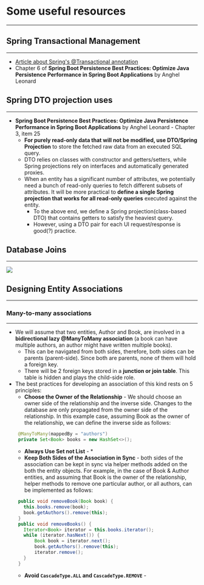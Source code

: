 # Some useful resources
--------------------------
## Spring Transactional Management ##
-----------------------------------
* [Article about Spring's @Transactional annotation](https://www.marcobehler.com/guides/spring-transaction-management-transactional-in-depth)
* Chapter 6 of **Spring Boot Persistence Best Practices: Optimize Java Persistence Performance in Spring Boot Applications** by Anghel Leonard
## Spring DTO projection uses ##
-----------------------------------
* **Spring Boot Persistence Best Practices: Optimize Java Persistence Performance in Spring Boot Applications** by Anghel Leonard - Chapter 3, item 25
	* **For purely read-only data that will not be modified, use DTO/Spring Projection** to store the fetched raw data from an executed SQL query.
	* DTO relies on classes with constructor and getters/setters, while Spring projections rely on interfaces and automatically generated proxies.
	* When an entity has a significant number of attributes, we potentially need a bunch of read-only queries to fetch different subsets of attributes. It will be more practical to **define a single Spring projection that works for all read-only queries** executed against the entity.
		* To the above end, we define a Spring projection(class-based DTO) that contains getters to satisfy the heaviest query.	
		* However, using a DTO pair for each UI request/response is good(?) practice.

## Database Joins ##
-----------------------------------
<img src="https://learning.oreilly.com/library/view/spring-boot-persistence/9781484256268/images/487471_1_En_3_Chapter/487471_1_En_3_Fig15_HTML.jpg">

## Designing Entity Associations ##
-----------------------------------
### Many-to-many associations ###
- - - -
* We will assume that two entities, Author and Book, are involved in a **bidirectional lazy @ManyToMany association** (a book can have multiple authors, an author might have written multiple books).
	* This can be navigated from both sides, therefore, both sides can be parents (parent-side). Since both are parents, none of them will hold a foreign key.
	* There will be 2 foreign keys stored in a **junction or join table**. This table is hidden and plays the child-side role.
* The best practices for developing an association of this kind rests on 5 principles:
	* **Choose the Owner of the Relationship** - We should choose an owner side of the relationship and the inverse side. Changes to the database are only propagated from the owner side of the relationship. In this example case, assuming Book as the owner of the relationship, we can define the inverse side as follows: 
	 ```java
	  @ManyToMany(mappedBy = "authors")
	  private Set<Book> books = new HashSet<>();
	 ```
	* **Always Use Set not List** -
		* 
	* **Keep Both Sides of the Association in Sync** - both sides of the association can be kept in sync via helper methods added on the both the entity objects. For example, in the case of Book & Author entities, and assuming that Book is the owner of the relationship, helper methods to remove one particular author, or all authors, can be implemented as follows:
	 ```java
	  public void removeBook(Book book) {
	  	this.books.remove(book);
		book.getAuthors().remove(this);
	  }
	  public void removeBooks() {
		Iterator<Book> iterator = this.books.iterator();
		while (iterator.hasNext()) {
			Book book = iterator.next();
			book.getAuthors().remove(this);
			iterator.remove();
		}
	  }
	 ```
	* **Avoid ```CascadeType.ALL``` and ```CascadeType.REMOVE```** - 
